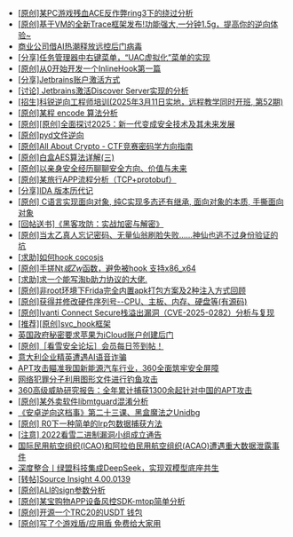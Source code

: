 + [[原创]某PC游戏残血ACE反作弊ring3下的绕过分析](https://bbs.kanxue.com/thread-284667.htm)
+ [[原创]基于VM的全新Trace框架发布!功能强大,一分钟1.5g，提高你的逆向体验~](https://bbs.kanxue.com/thread-285471.htm)
+ [商业公司借AI热潮释放远控后门病毒](https://bbs.kanxue.com/thread-285495.htm)
+ [[分享]任务管理器中右键菜单，“UAC虚拟化”菜单的实现](https://bbs.kanxue.com/thread-284216.htm)
+ [[原创]从0开始开发一个InlineHook第一篇](https://bbs.kanxue.com/thread-284689.htm)
+ [[分享]Jetbrains账户激活方式](https://bbs.kanxue.com/thread-284298.htm)
+ [[讨论] Jetbrains激活Discover Server实现的分析](https://bbs.kanxue.com/thread-283941.htm)
+ [[招生]科锐逆向工程师培训(2025年3月11日实地，远程教学同时开班, 第52期)](https://bbs.kanxue.com/thread-51839.htm)
+ [[原创]某程 encode 算法分析](https://bbs.kanxue.com/thread-285493.htm)
+ [[原创][原创]全面探讨2025：新一代变成安全技术及其未来发展](https://bbs.kanxue.com/thread-285494.htm)
+ [[原创]pyd文件逆向](https://bbs.kanxue.com/thread-285496.htm)
+ [[原创]All About Crypto - CTF竞赛密码学方向指南](https://bbs.kanxue.com/thread-269243.htm)
+ [[原创]白盒AES算法详解(三)](https://bbs.kanxue.com/thread-285052.htm)
+ [[原创]以亲身安全经历聊聊安全方向、价值与未来](https://bbs.kanxue.com/thread-285407.htm)
+ [[原创]某旅行APP流程分析（TCP+protobuf）](https://bbs.kanxue.com/thread-285387.htm)
+ [[分享]IDA  版本历代记](https://bbs.kanxue.com/thread-277984.htm)
+ [[原创] C语言实现面向对象, 纯C实现多态还有继承, 面向对象的本质, 手撕面向对象](https://bbs.kanxue.com/thread-285492.htm)
+ [[回帖送书]《黑客攻防：实战加密与解密》](https://bbs.kanxue.com/thread-214470.htm)
+ [[原创]当太乙真人忘记密码、无量仙翁刷脸失败……神仙也逃不过身份验证的坑](https://bbs.kanxue.com/thread-285501.htm)
+ [[求助]如何hook cocosjs](https://bbs.kanxue.com/thread-285475.htm)
+ [[原创]手搓Nt*或Zw*函数，避免被hook 支持x86_x64](https://bbs.kanxue.com/thread-284264.htm)
+ [[求助]求一个能写淘b助力协议的大佬.](https://bbs.kanxue.com/thread-282149.htm)
+ [[原创]非root环境下Frida完全内置apk打包方案及2种注入方式回顾](https://bbs.kanxue.com/thread-284482.htm)
+ [[原创]获得并修改硬件序列号--CPU、主板、内存、硬盘等(有源码)](https://bbs.kanxue.com/thread-282756.htm)
+ [[原创]Ivanti Connect Secure栈溢出漏洞（CVE-2025-0282）分析与复现](https://bbs.kanxue.com/thread-285510.htm)
+ [[推荐][原创]svc_hook框架](https://bbs.kanxue.com/thread-284713.htm)
+ [英国政府秘密要求苹果为iCloud账户创建后门](https://bbs.kanxue.com/thread-285508.htm)
+ [[原创]［看雪安全论坛］会员每日签到帖！](https://bbs.kanxue.com/thread-128928.htm)
+ [意大利企业精英遭遇AI语音诈骗](https://bbs.kanxue.com/thread-285507.htm)
+ [APT攻击瞄准我国新能源汽车行业，360全面筑牢安全屏障](https://bbs.kanxue.com/thread-285506.htm)
+ [网络犯罪分子利用图形文件进行钓鱼攻击](https://bbs.kanxue.com/thread-285505.htm)
+ [360高级威胁研究报告：全年累计捕获1300余起针对中国的APT攻击](https://bbs.kanxue.com/thread-285504.htm)
+ [[原创]某外卖软件libmtguard混淆分析](https://bbs.kanxue.com/thread-283411.htm)
+ [《安卓逆向这档事》第二十三课、黑盒魔法之Unidbg](https://bbs.kanxue.com/thread-285073.htm)
+ [[原创] R0下一种简单的Irp包数据捕获方法](https://bbs.kanxue.com/thread-285317.htm)
+ [[注意] 2022看雪二进制漏洞小组成立通告](https://bbs.kanxue.com/thread-271654.htm)
+ [国际民用航空组织(ICAO)和阿拉伯民用航空组织(ACAO)遭遇重大数据泄露事件](https://bbs.kanxue.com/thread-285511.htm)
+ [深度整合丨绿盟科技集成DeepSeek，实现双模型底座共生](https://bbs.kanxue.com/thread-285513.htm)
+ [[转帖]Source Insight 4.00.0139](https://bbs.kanxue.com/thread-282312.htm)
+ [[原创]ALI的sign参数分析](https://bbs.kanxue.com/thread-284292.htm)
+ [[原创]某宝购物APP设备风控SDK-mtop简单分析](https://bbs.kanxue.com/thread-284241.htm)
+ [[原创]开源一个TRC20的USDT 钱包](https://bbs.kanxue.com/thread-285514.htm)
+ [[原创]写了个游戏盾/应用盾 免费给大家用](https://bbs.kanxue.com/thread-284616.htm)
